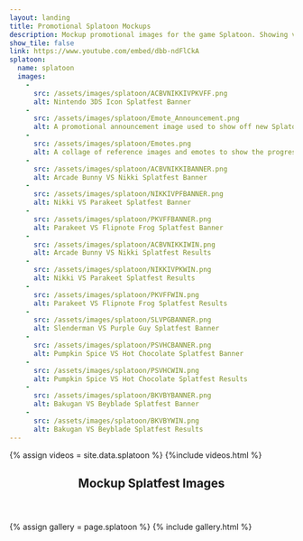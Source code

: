 ```yaml
---
layout: landing
title: Promotional Splatoon Mockups
description: Mockup promotional images for the game Splatoon. Showing various "Splatfest" contests and results. All created within Adobe Illustrator.<br/><br/>All handdrawn images are not my own and belong to their respective owners.
show_tile: false
link: https://www.youtube.com/embed/dbb-ndFlCkA
splatoon:
  name: splatoon
  images:
    - 
      src: /assets/images/splatoon/ACBVNIKKIVPKVFF.png
      alt: Nintendo 3DS Icon Splatfest Banner
    - 
      src: /assets/images/splatoon/Emote_Announcement.png
      alt: A promotional announcement image used to show off new Splatoon Squid emotes based on the 3DS Icons
    - 
      src: /assets/images/splatoon/Emotes.png
      alt: A collage of reference images and emotes to show the progress made in Adobe Illustrator
    - 
      src: /assets/images/splatoon/ACBVNIKKIBANNER.png
      alt: Arcade Bunny VS Nikki Splatfest Banner
    - 
      src: /assets/images/splatoon/NIKKIVPFBANNER.png
      alt: Nikki VS Parakeet Splatfest Banner
    - 
      src: /assets/images/splatoon/PKVFFBANNER.png
      alt: Parakeet VS Flipnote Frog Splatfest Banner
    - 
      src: /assets/images/splatoon/ACBVNIKKIWIN.png
      alt: Arcade Bunny VS Nikki Splatfest Results
    - 
      src: /assets/images/splatoon/NIKKIVPKWIN.png
      alt: Nikki VS Parakeet Splatfest Results
    - 
      src: /assets/images/splatoon/PKVFFWIN.png
      alt: Parakeet VS Flipnote Frog Splatfest Results
    - 
      src: /assets/images/splatoon/SLVPGBANNER.png
      alt: Slenderman VS Purple Guy Splatfest Banner
    - 
      src: /assets/images/splatoon/PSVHCBANNER.png
      alt: Pumpkin Spice VS Hot Chocolate Splatfest Banner
    - 
      src: /assets/images/splatoon/PSVHCWIN.png
      alt: Pumpkin Spice VS Hot Chocolate Splatfest Results
    - 
      src: /assets/images/splatoon/BKVBYBANNER.png
      alt: Bakugan VS Beyblade Splatfest Banner
    - 
      src: /assets/images/splatoon/BKVBYWIN.png
      alt: Bakugan VS Beyblade Splatfest Results
---
```

{% assign videos = site.data.splatoon %}
{%include videos.html %}

<!-- One -->
<section id="one">
    <div class="inner">
        <header class="major">
            <h1>Mockup Splatfest Images</h1>
        </header>
        {% assign gallery = page.splatoon %}
        {% include gallery.html %}
    </div>
</section>

